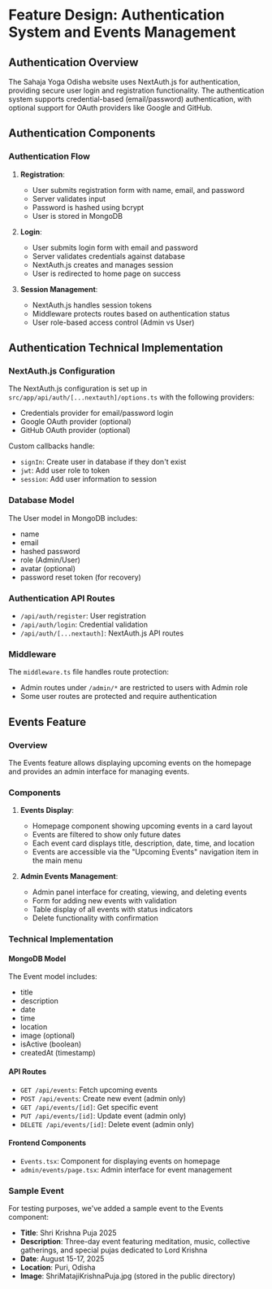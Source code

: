 # Feature Design: Authentication System and Events Management

## Authentication Overview

The Sahaja Yoga Odisha website uses NextAuth.js for authentication, providing secure user login and registration functionality. The authentication system supports credential-based (email/password) authentication, with optional support for OAuth providers like Google and GitHub.

## Authentication Components

### Authentication Flow

1. **Registration**:
   - User submits registration form with name, email, and password
   - Server validates input 
   - Password is hashed using bcrypt
   - User is stored in MongoDB

2. **Login**:
   - User submits login form with email and password
   - Server validates credentials against database
   - NextAuth.js creates and manages session
   - User is redirected to home page on success

3. **Session Management**:
   - NextAuth.js handles session tokens
   - Middleware protects routes based on authentication status
   - User role-based access control (Admin vs User)

## Authentication Technical Implementation

### NextAuth.js Configuration

The NextAuth.js configuration is set up in `src/app/api/auth/[...nextauth]/options.ts` with the following providers:

- Credentials provider for email/password login
- Google OAuth provider (optional)
- GitHub OAuth provider (optional)

Custom callbacks handle:
- `signIn`: Create user in database if they don't exist
- `jwt`: Add user role to token
- `session`: Add user information to session

### Database Model

The User model in MongoDB includes:
- name
- email
- hashed password
- role (Admin/User)
- avatar (optional)
- password reset token (for recovery)

### Authentication API Routes

- `/api/auth/register`: User registration
- `/api/auth/login`: Credential validation
- `/api/auth/[...nextauth]`: NextAuth.js API routes

### Middleware

The `middleware.ts` file handles route protection:
- Admin routes under `/admin/*` are restricted to users with Admin role
- Some user routes are protected and require authentication

## Events Feature

### Overview

The Events feature allows displaying upcoming events on the homepage and provides an admin interface for managing events.

### Components

1. **Events Display**:
   - Homepage component showing upcoming events in a card layout
   - Events are filtered to show only future dates
   - Each event card displays title, description, date, time, and location
   - Events are accessible via the "Upcoming Events" navigation item in the main menu

2. **Admin Events Management**:
   - Admin panel interface for creating, viewing, and deleting events
   - Form for adding new events with validation
   - Table display of all events with status indicators
   - Delete functionality with confirmation

### Technical Implementation

#### MongoDB Model

The Event model includes:
- title
- description
- date
- time
- location
- image (optional)
- isActive (boolean)
- createdAt (timestamp)

#### API Routes

- `GET /api/events`: Fetch upcoming events
- `POST /api/events`: Create new event (admin only)
- `GET /api/events/[id]`: Get specific event
- `PUT /api/events/[id]`: Update event (admin only)
- `DELETE /api/events/[id]`: Delete event (admin only)

#### Frontend Components

- `Events.tsx`: Component for displaying events on homepage
- `admin/events/page.tsx`: Admin interface for event management

### Sample Event

For testing purposes, we've added a sample event to the Events component:

- **Title**: Shri Krishna Puja 2025
- **Description**: Three-day event featuring meditation, music, collective gatherings, and special pujas dedicated to Lord Krishna
- **Date**: August 15-17, 2025
- **Location**: Puri, Odisha
- **Image**: ShriMatajiKrishnaPuja.jpg (stored in the public directory) 